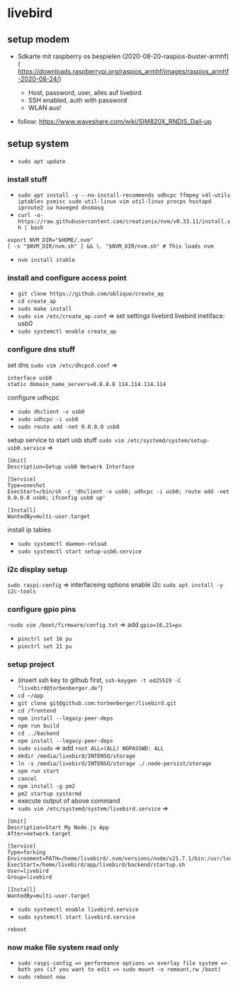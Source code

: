 # livebird

## setup modem

- Sdkarte mit raspberry os bespielen (2020-08-20-raspios-buster-armhf) ( https://downloads.raspberrypi.org/raspios_armhf/images/raspios_armhf-2020-08-24/)
  - Host, password, user, alles auf livebird
  - SSH enabled, auth with password
  - WLAN aus!

- follow: https://www.waveshare.com/wiki/SIM820X_RNDIS_Dail-up

[//]: # (- follow: https://www.waveshare.com/wiki/SIM8200EA-M2_5G_HAT_is_equipped_with_Raspbian_Pi_to_open_hotspots &#40;only AP setup 4-7&#41;)


## setup system
- `sudo apt update`

### install stuff 
- `sudo apt install -y --no-install-recommends udhcpc ffmpeg v4l-utils iptables psmisc sudo util-linux vim util-linux procps hostapd iproute2 iw haveged dnsmasq`
- `curl -o- https://raw.githubusercontent.com/creationix/nvm/v0.33.11/install.sh | bash`
```
export NVM_DIR="$HOME/.nvm"
[ -s "$NVM_DIR/nvm.sh" ] && \. "$NVM_DIR/nvm.sh" # This loads nvm
```
- `nvm install stable`

### install and configure access point
- `git clone https://github.com/oblique/create_ap`
- `cd create_ap`
- `sudo make install`
- `sudo vim /etc/create_ap.conf` => set settings livebird livebird inetiface: usb0 
- `sudo systemctl enable create_ap`


### configure dns stuff
set dns
`sudo vim /etc/dhcpcd.conf` =>
```
interface usb0
static domain_name_servers=8.8.8.8 114.114.114.114
```
configure udhcpc
- `sudo dhclient -v usb0`
- `sudo udhcpc -i usb0`
- `sudo route add -net 0.0.0.0 usb0`

setup service to start usb stuff
`sudo vim /etc/systemd/system/setup-usb0.service` =>
```
[Unit]
Description=Setup usb0 Network Interface

[Service]
Type=oneshot
ExecStart=/bin/sh -c 'dhclient -v usb0; udhcpc -i usb0; route add -net 0.0.0.0 usb0; ifconfig usb0 up'

[Install]
WantedBy=multi-user.target
```

install ip tables
- `sudo systemctl daemon-reload`
- `sudo systemctl start setup-usb0.service`


### i2c display setup
`sudo raspi-config` => 
    interfaceing options
    enable i2c
`sudo apt install -y i2c-tools`


### configure gpio pins
-`sudo vim /boot/firmware/config.txt` =>
add `gpio=16,21=pu`
- `pinctrl set 16 pu`
- `pinctrl set 21 pu`


### setup project
- (insert ssh key to github first, `ssh-keygen -t ed25519 -C "livebird@torbenberger.de"`)
- `cd ~/app`
- `git clone git@github.com:torbenberger/livebird.git`
- `cd /frontend`
- `npm install --legacy-peer-deps`
- `npm run build`
- `cd ../backend`
- `npm install --legacy-peer-deps`
- `sudo visudo` => add `root ALL=(ALL) NOPASSWD: ALL`
- `mkdir /media/livebird/INTENSO/storage`
- `ln -s /media/livebird/INTENSO/storage ./.node-persist/storage`
- `npm run start`
- `cancel`
- `npm install -g pm2`
- `pm2 startup systermd`
- execute output of above command
- `sudo vim /etc/systemd/system/livebird.service` => 
```
[Unit]
Description=Start My Node.js App
After=network.target

[Service]
Type=forking
Environment=PATH=/home/livebird/.nvm/versions/node/v21.7.1/bin:/usr/local/sbin:/usr/local/bin:/usr/sbin:/usr/bin:/sbin:/bin:/usr/local/games:/usr/games
ExecStart=/home/livebird/app/livebird/backend/startup.sh
User=livebird
Group=livebird

[Install]
WantedBy=multi-user.target
```

- `sudo systemctl enable livebird.service`
- `sudo systemctl start livebird.service`

`reboot`




### now make file system read only
- `sudo raspi-config => performance options => overlay file system => both yes (if you want to edit => sudo mount -o remount,rw /boot)`
- `sudo reboot now`
